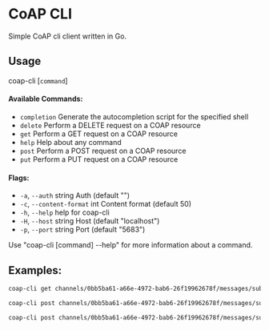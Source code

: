 # CoAP CLI

Simple CoAP cli client written in Go.

## Usage

coap-cli [`command`]

#### Available Commands:

- `completion` Generate the autocompletion script for the specified shell
- `delete` Perform a DELETE request on a COAP resource
- `get` Perform a GET request on a COAP resource
- `help` Help about any command
- `post` Perform a POST request on a COAP resource
- `put` Perform a PUT request on a COAP resource

#### Flags:

- `-a`, `--auth` string Auth (default "")
- `-c`, `--content-format` int Content format (default 50)
- `-h`, `--help` help for coap-cli
- `-H`, `--host` string Host (default "localhost")
- `-p`, `--port` string Port (default "5683")

Use "coap-cli [command] --help" for more information about a command.

## Examples:

```bash
coap-cli get channels/0bb5ba61-a66e-4972-bab6-26f19962678f/messages/subtopic --auth 1e1017e6-dee7-45b4-8a13-00e6afeb66eb -o
```

```bash
coap-cli post channels/0bb5ba61-a66e-4972-bab6-26f19962678f/messages/subtopic --auth 1e1017e6-dee7-45b4-8a13-00e6afeb66eb -d "hello world"
```

```bash
coap-cli post channels/0bb5ba61-a66e-4972-bab6-26f19962678f/messages/subtopic --auth 1e1017e6-dee7-45b4-8a13-00e6afeb66eb -d "hello world" -H 0.0.0.0 -p 1234
```
